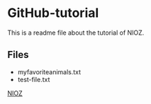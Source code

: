 # GitHub-tutorial

This is a readme file about the tutorial of NIOZ.

## Files
  * myfavoriteanimals.txt
  * test-file.txt

[NIOZ](http://www.nioz.nl)
